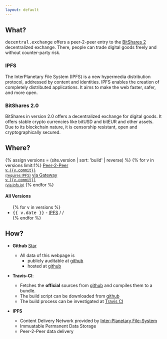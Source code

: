```yaml
---
layout: default
---
```


## What?

<tt>decentral.exchange</tt> offers a peer-2-peer entry to the <a
href="http://bitshares.org">BitShares 2</a> decentralized exchange. There,
people can trade digital goods freely and without counter-party risk.

### IPFS

The InterPlanetary File System (IPFS) is a new hypermedia distribution protocol,
addressed by content and identities. IPFS enables the creation of completely
distributed applications. It aims to make the web faster, safer, and more open.

### BitShares 2.0

BitShares in version 2.0 offers a decentralized exchange for digital goods. It
offers stable crypto currencies like bitUSD and bitEUR and other assets. Due to
its blockchain nature, it is censorship resistant, open and cryptographically
secured.

## Where?
<div class="text-center">
{% assign versions = (site.version | sort: 'build' | reverse) %}
{% for v in versions limit:1%}
<a class="btn btn-lg btn-success" href="ipfs://{{ v.hash }}">
  <i class="fa fa-users fa-3x pull-left"></i> Peer-2-Peer<br/>
                                          <small>v: <tt>{{v.commit}}</tt></small><br/>
                                          <small>(requires IPFS)</small></a>
<a class="btn btn-lg btn-danger" href="http://ipfs.io/ipfs/{{ v.hash }}">
  <i class="fa fa-user fa-3x pull-left"></i> via Gateway<br/>
                                          <small>v: <tt>{{v.commit}}</tt></small><br/>
                                          <small>(via ipfs.io)</small></a>
{% endfor %}
</div>


#### All Versions
<ul>
{% for v in versions %}
 <li><tt>{{ v.date }}</tt>
  - <a href="http://ipfs.io/ipfs/{{ v.hash }}">IPFS</a> 
  / <a href="https://github.com/decentral-exchange/wallet/archive/{{ v.commit }}.zip"><i class="fa fa-file-archive-o"></i></a>
  / <a href="https://github.com/decentral-exchange/wallet/tree/{{ v.commit }}"><i class="fa fa-github-alt"></i></a>
 </li>
{% endfor %}
</ul>

## How?
* **Github** <a aria-label="Star decentral-exchange/wallet on GitHub"
           data-count-aria-label="# stargazers on GitHub"
           data-count-api="/repos/decentral-exchange/wallet#stargazers_count"
           data-count-href="/decentral-exchange/wallet/stargazers" data-icon="octicon-star"
           href="https://github.com/decentral-exchange/wallet"
           class="github-button">Star</a>
  * All data of this webpage is 
    * publicly auditable at <a href="https://github.com/decentral-exchange"><i class="fa fa-github-alt"></i> github</a>
    * hosted at <a href="https://github.com/decentral-exchange/decentral-exchange.github.io"><i class="fa fa-github-alt"></i> github</a>

* **Travis-CI**:
  * Fetches the **official** sources from <a href="https://github.com/bitshares/bitshares-2-ui"><i class="fa fa-github-alt"></i> github</a> and compiles them to a bundle.
  * The build script can be downloaded from <a href="https://github.com/decentral-exchange/build"><i class="fa fa-github-alt"></i> github</a>
  * The build process can be investigated at <a href="https://travis-ci.org/decentral-exchange/"><i class="fa fa-building"></i> Travis CI</a>
* **IPFS**
  * Content Delivery Network provided by <a href="http://ipfs.io"><i class="fa fa-gloab"></i> Inter-Planetary File-System</a>
  * Immuatable Permanent Data Storage
  * Peer-2-Peer data delivery
